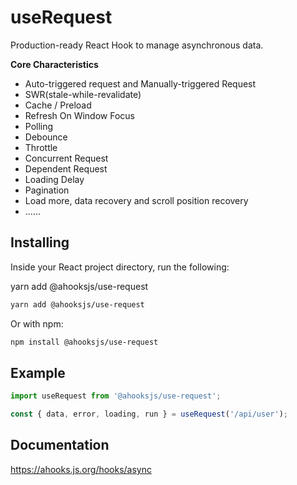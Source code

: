# useRequest

Production-ready React Hook to manage asynchronous data.

**Core Characteristics**

* Auto-triggered request and Manually-triggered Request
* SWR(stale-while-revalidate)
* Cache / Preload
* Refresh On Window Focus
* Polling
* Debounce
* Throttle
* Concurrent Request
* Dependent Request
* Loading Delay
* Pagination
* Load more, data recovery and scroll position recovery
* ......

## Installing

Inside your React project directory, run the following:

yarn add @ahooksjs/use-request

```bash
yarn add @ahooksjs/use-request
```

Or with npm:

```bash
npm install @ahooksjs/use-request
```

## Example

```javascript
import useRequest from '@ahooksjs/use-request';

const { data, error, loading, run } = useRequest('/api/user');
```

## Documentation

https://ahooks.js.org/hooks/async
